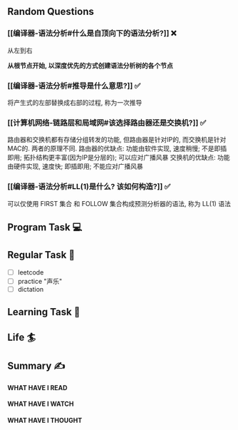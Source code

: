 ## Random Questions
### [[编译器-语法分析#什么是自顶向下的语法分析?]] ❌
从左到右

**从根节点开始, 以深度优先的方式创建语法分析树的各个节点**

### [[编译器-语法分析#推导是什么意思?]] ✅
将产生式的左部替换成右部的过程, 称为一次推导

### [[计算机网络-链路层和局域网#该选择路由器还是交换机?]] ✅
路由器和交换机都有存储分组转发的功能, 但路由器是针对IP的, 而交换机是针对MAC的.
两者的原理不同.
路由器的优缺点: 功能由软件实现, 速度稍慢; 不是即插即用; 拓扑结构更丰富(因为IP是分层的); 可以应对广播风暴
交换机的优缺点: 功能由硬件实现, 速度快; 即插即用; 不能应对广播风暴

### [[编译器-语法分析#LL(1)是什么? 该如何构造?]] ✅
可以仅使用 FIRST 集合 和 FOLLOW 集合构成预测分析器的语法, 称为 LL(1) 语法

## Program Task  💻

## Regular Task  🤡
- [ ] leetcode
- [ ] practice "声乐"
- [ ] dictation

## Learning Task 🎯

## Life 🏄

## Summary ✍
####  WHAT HAVE I READ

#### WHAT HAVE I WATCH

#### WHAT HAVE I THOUGHT
